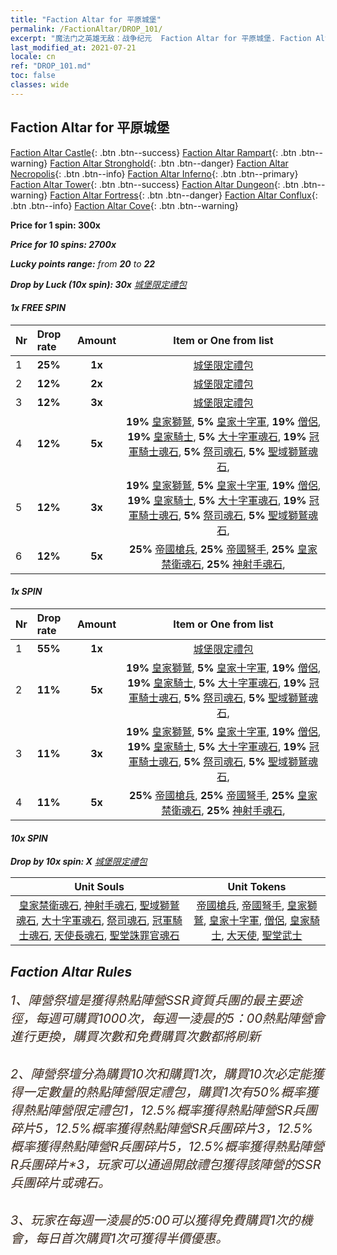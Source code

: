 ```yaml
---
title: "Faction Altar for 平原城堡"
permalink: /FactionAltar/DROP_101/
excerpt: "魔法门之英雄无敌：战争纪元  Faction Altar for 平原城堡. Faction Altar is the primary method for obtaining SSR units from the popular faction. Limited to 1,000 purchases each week. The popular faction changes at 05:00 every Monday. Purchase attempts and free purchase attempts will also reset then."
last_modified_at: 2021-07-21
locale: cn
ref: "DROP_101.md"
toc: false
classes: wide
---
```


##  Faction Altar for **平原城堡**

  [Faction Altar Castle](/cn/FactionAltar/DROP_101/){: .btn .btn--success} [Faction Altar Rampart](/cn/FactionAltar/DROP_102/){: .btn .btn--warning} [Faction Altar Stronghold](/cn/FactionAltar/DROP_103/){: .btn .btn--danger} [Faction Altar Necropolis](/cn/FactionAltar/DROP_104/){: .btn .btn--info} [Faction Altar Inferno](/cn/FactionAltar/DROP_105/){: .btn .btn--primary} [Faction Altar Tower](/cn/FactionAltar/DROP_106/){: .btn .btn--success} [Faction Altar Dungeon](/cn/FactionAltar/DROP_107/){: .btn .btn--warning} [Faction Altar Fortress](/cn/FactionAltar/DROP_108/){: .btn .btn--danger} [Faction Altar Conflux](/cn/FactionAltar/DROP_109/){: .btn .btn--info} [Faction Altar Cove](/cn/FactionAltar/DROP_112/){: .btn .btn--warning} 

  **Price for 1 spin: 300x** <i class="fas fa-gem"/>

  **Price for 10 spins: 2700x** <i class="fas fa-gem"/>

  **Lucky points range:** from **20** to **22**

  **Drop by Luck (10x spin): 30x** [城堡限定禮包](/cn/Items/con_2139/)

####  1x FREE SPIN 

  |    Nr    |  Drop rate  |  Amount   |   Item or One from list  |
  |:---------|:------------|:---------:|:------------------------:|
  | 1 | **25%** | **1x** | [城堡限定禮包](/cn/Items/con_2139/) |
  | 2 | **12%** | **2x** | [城堡限定禮包](/cn/Items/con_2139/) |
  | 3 | **12%** | **3x** | [城堡限定禮包](/cn/Items/con_2139/) |
  | 4 | **12%** | **5x** |  **19%** [皇家獅鷲](/cn/Items/unt_192/),  **5%** [皇家十字軍](/cn/Items/unt_193/),  **19%** [僧侶](/cn/Items/unt_194/),  **19%** [皇家騎士](/cn/Items/unt_195/),  **5%** [大十字軍魂石](/cn/Items/unt_285/),  **19%** [冠軍騎士魂石](/cn/Items/unt_287/),  **5%** [祭司魂石](/cn/Items/unt_286/),  **5%** [聖域獅鷲魂石](/cn/Items/unt_284/),  |
  | 5 | **12%** | **3x** |  **19%** [皇家獅鷲](/cn/Items/unt_192/),  **5%** [皇家十字軍](/cn/Items/unt_193/),  **19%** [僧侶](/cn/Items/unt_194/),  **19%** [皇家騎士](/cn/Items/unt_195/),  **5%** [大十字軍魂石](/cn/Items/unt_285/),  **19%** [冠軍騎士魂石](/cn/Items/unt_287/),  **5%** [祭司魂石](/cn/Items/unt_286/),  **5%** [聖域獅鷲魂石](/cn/Items/unt_284/),  |
  | 6 | **12%** | **5x** |  **25%** [帝國槍兵](/cn/Items/unt_190/),  **25%** [帝國弩手](/cn/Items/unt_191/),  **25%** [皇家禁衛魂石](/cn/Items/unt_282/),  **25%** [神射手魂石](/cn/Items/unt_283/),  |


####  1x SPIN 

  |    Nr    |  Drop rate  |  Amount   |   Item or One from list  |
  |:---------|:------------|:---------:|:------------------------:|
  | 1 | **55%** | **1x** | [城堡限定禮包](/cn/Items/con_2139/) |
  | 2 | **11%** | **5x** |  **19%** [皇家獅鷲](/cn/Items/unt_192/),  **5%** [皇家十字軍](/cn/Items/unt_193/),  **19%** [僧侶](/cn/Items/unt_194/),  **19%** [皇家騎士](/cn/Items/unt_195/),  **5%** [大十字軍魂石](/cn/Items/unt_285/),  **19%** [冠軍騎士魂石](/cn/Items/unt_287/),  **5%** [祭司魂石](/cn/Items/unt_286/),  **5%** [聖域獅鷲魂石](/cn/Items/unt_284/),  |
  | 3 | **11%** | **3x** |  **19%** [皇家獅鷲](/cn/Items/unt_192/),  **5%** [皇家十字軍](/cn/Items/unt_193/),  **19%** [僧侶](/cn/Items/unt_194/),  **19%** [皇家騎士](/cn/Items/unt_195/),  **5%** [大十字軍魂石](/cn/Items/unt_285/),  **19%** [冠軍騎士魂石](/cn/Items/unt_287/),  **5%** [祭司魂石](/cn/Items/unt_286/),  **5%** [聖域獅鷲魂石](/cn/Items/unt_284/),  |
  | 4 | **11%** | **5x** |  **25%** [帝國槍兵](/cn/Items/unt_190/),  **25%** [帝國弩手](/cn/Items/unt_191/),  **25%** [皇家禁衛魂石](/cn/Items/unt_282/),  **25%** [神射手魂石](/cn/Items/unt_283/),  |


####  10x SPIN 

  **Drop by 10x spin: X** [城堡限定禮包](/cn/Items/con_2139/)

  |    Unit Souls    |  Unit Tokens  |
  |:----------------:|:-------------:|
  | [皇家禁衛魂石](/cn/Items/unt_282/), [神射手魂石](/cn/Items/unt_283/), [聖域獅鷲魂石](/cn/Items/unt_284/), [大十字軍魂石](/cn/Items/unt_285/), [祭司魂石](/cn/Items/unt_286/), [冠軍騎士魂石](/cn/Items/unt_287/), [天使長魂石](/cn/Items/unt_288/), [聖堂誅罪官魂石](/cn/Items/unt_289/) | [帝國槍兵](/cn/Items/unt_190/), [帝國弩手](/cn/Items/unt_191/), [皇家獅鷲](/cn/Items/unt_192/), [皇家十字軍](/cn/Items/unt_193/), [僧侶](/cn/Items/unt_194/), [皇家騎士](/cn/Items/unt_195/), [大天使](/cn/Items/unt_196/), [聖堂武士](/cn/Items/unt_197/) |



## Faction Altar Rules

  <span style="color: #3c2a1e;font-size:20px">1、陣營祭壇是獲得熱點陣營SSR資質兵團的最主要途徑，每週可購買1000次，每週一淩晨的5：00熱點陣營會進行更換，購買次數和免費購買次數都將刷新</span><br/>

<br/>  <span style="color: #3c2a1e;font-size:20px">2、陣營祭壇分為購買10次和購買1次，購買10次必定能獲得一定數量的熱點陣營限定禮包，購買1次有50%概率獲得熱點陣營限定禮包*1，12.5%概率獲得熱點陣營SR兵團碎片*5，12.5%概率獲得熱點陣營SR兵團碎片*3，12.5%概率獲得熱點陣營R兵團碎片*5，12.5%概率獲得熱點陣營R兵團碎片*3，玩家可以通過開啟禮包獲得該陣營的SSR兵團碎片或魂石。</span>

<br/>  <span style="color: #3c2a1e;font-size:20px">3、玩家在每週一淩晨的5:00可以獲得免費購買1次的機會，每日首次購買1次可獲得半價優惠。</span><br/>

<br/>